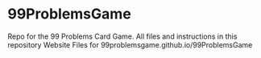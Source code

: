 # 99ProblemsGame
Repo for the 99 Problems Card Game. All files and instructions in this repository
Website Files for 99problemsgame.github.io/99ProblemsGame
